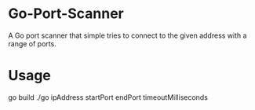 # Go-Port-Scanner
A Go port scanner that simple tries to connect to the given address with a range of ports. 
# Usage
go build
./go ipAddress startPort endPort timeoutMilliseconds 
